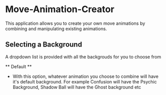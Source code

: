 # Move-Animation-Creator

This application allows you to create your own move animations by combining and manipulating existing animations.

## Selecting a Background
A dropdown list is provided with all the backgrouds for you to choose from

** Default **
* With this option, whatever animation you choose to combine will have it's default background. For example Confusion will have the Psychic Background, Shadow Ball will have the Ghost background etc




